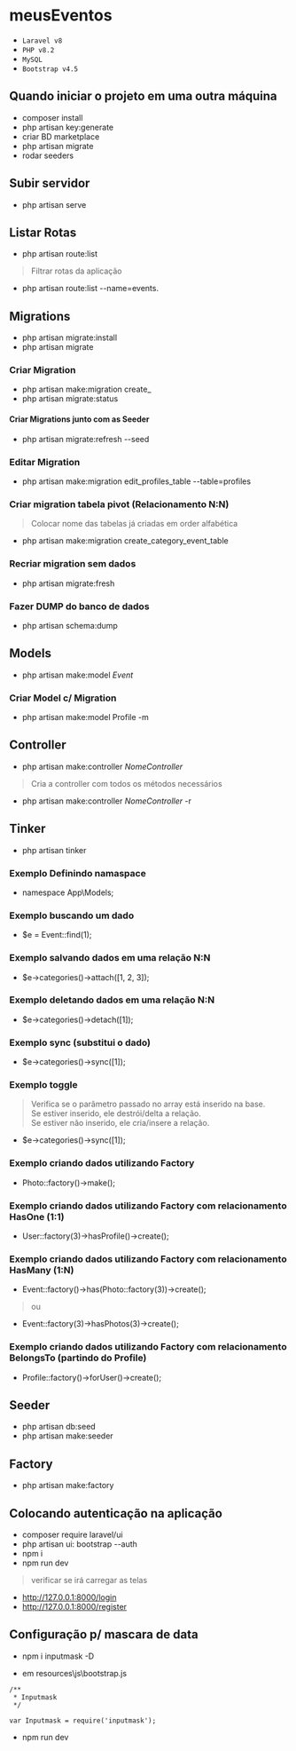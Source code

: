 # meusEventos

- `Laravel v8`
- `PHP v8.2`
- `MySQL`
- `Bootstrap v4.5`

## Quando iniciar o projeto em uma outra máquina
- composer install
- php artisan key:generate
- criar BD marketplace
- php artisan migrate
- rodar seeders

## Subir servidor
- php artisan serve

## Listar Rotas
- php artisan route:list

> Filtrar rotas da aplicação
- php artisan route:list --name=events.

## Migrations

- php artisan migrate:install
- php artisan migrate

### Criar Migration
- php artisan make:migration create_
- php artisan migrate:status

#### Criar Migrations junto com as Seeder
- php artisan migrate:refresh --seed

### Editar Migration
- php artisan make:migration edit_profiles_table --table=profiles

### Criar migration tabela pivot (Relacionamento N:N)
> Colocar nome das tabelas já criadas em order alfabética
- php artisan make:migration create_category_event_table

### Recriar migration sem dados
- php artisan migrate:fresh

### Fazer DUMP do banco de dados
- php artisan schema:dump

## Models
- php artisan make:model *Event* 

### Criar Model c/ Migration
- php artisan make:model Profile -m

## Controller
- php artisan make:controller *NomeController*

>Cria  a controller com todos os métodos necessários 
- php artisan make:controller *NomeController* -r

## Tinker
- php artisan tinker

### Exemplo Definindo namaspace
- namespace App\Models;

### Exemplo buscando um dado
- $e = Event::find(1);

### Exemplo salvando dados em uma relação N:N
- $e->categories()->attach([1, 2, 3]);

### Exemplo deletando dados em uma relação N:N
- $e->categories()->detach([1]);

### Exemplo sync (substitui o dado)
- $e->categories()->sync([1]);

### Exemplo toggle
> Verifica se o parâmetro passado no array está inserido na base.  
> Se estiver inserido, ele destrói/delta a relação.  
> Se estiver não inserido, ele cria/insere a relação.  
- $e->categories()->sync([1]);  

### Exemplo criando dados utilizando Factory
- Photo::factory()->make();  

### Exemplo criando dados utilizando Factory com relacionamento HasOne (1:1)
- User::factory(3)->hasProfile()->create();

### Exemplo criando dados utilizando Factory com relacionamento HasMany (1:N)
- Event::factory()->has(Photo::factory(3))->create();
> ou  
- Event::factory(3)->hasPhotos(3)->create();

### Exemplo criando dados utilizando Factory com relacionamento BelongsTo (partindo do Profile)
- Profile::factory()->forUser()->create();

## Seeder
- php artisan db:seed
- php artisan make:seeder

## Factory
- php artisan make:factory 

## Colocando autenticação na aplicação
- composer require laravel/ui
- php artisan ui: bootstrap --auth
- npm i 
- npm run dev

> verificar se irá carregar as telas
- http://127.0.0.1:8000/login
- http://127.0.0.1:8000/register

## Configuração p/ mascara de data
- npm i inputmask -D

- em resources\js\bootstrap.js

```
/**
 * Inputmask
 */

var Inputmask = require('inputmask');

```
- npm run dev
